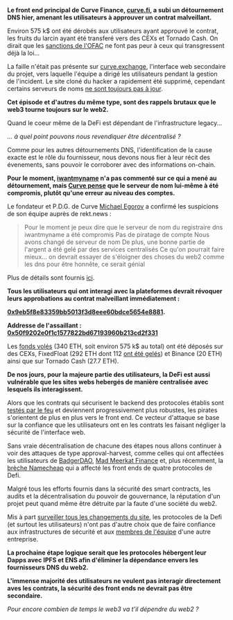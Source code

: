 **Le front end principal de Curve Finance, [curve.fi](https://curve.fi), a subi un détournement DNS hier, amenant les utilisateurs à approuver un contrat malveillant.**

Environ 575 k$ ont été dérobés aux utilisateurs ayant approuvé le contrat, les fruits du larcin ayant été transferé vers des CEXs et Tornado Cash. On dirait que les [sanctions de l'OFAC](https://rekt.news/eye-of-the-storm/) ne font pas peur à ceux qui transgressent déjà la loi...

La faille n'était pas présente sur [curve.exchange](https://curve.exchange), l'interface web secondaire du projet, vers laquelle l'équipe a dirigé les utilisateurs pendant la gestion de l'incident. Le site cloné du hacker a rapidement été supprimé, cependant certains serveurs de noms [ne sont toujours pas à jour](https://twitter.com/CurveFinance/status/1557367150192562178).

**Cet épisode et d'autres du même type, sont des rappels brutaux que le web3 tourne toujours sur le web2.**

Quand le coeur même de la DeFi est dépendant de l'infrastructure legacy...

*... à quel point pouvons nous revendiquer être décentralisé ?*

Comme pour les autres détournements DNS, l'identification de la cause exacte est le rôle du fournisseur, nous devons nous fier à leur récit des évenements, sans pouvoir le corroborer avec des informations on-chain.

**Pour le moment, [iwantmyname](https://iwantmyname.com/) n'a pas commenté sur ce qui a mené au détournement, mais [Curve pense](https://twitter.com/CurveFinance/status/1557115032646959105) que le serveur de nom lui-même à été compromis, plutôt qu'une erreur au niveau des comptes.**

Le fondateur et P.D.G. de Curve [Michael Egorov](https://twitter.com/newmichwill) a confirmé les suspicions de son équipe auprès de rekt.news :

>Pour le moment je peux dire que le serveur de nom du registraire dns iwantmyname a été compromis
Pas de piratage de compte
Nous avons changé de serveur de nom
De plus, une bonne partie de l'argent a été gelé par des services centralisés
Ce qu'on pourrait faire mieux... on devrait essayer de s'éloigner des choses du web2 comme les dns pour être honnête, ce serait génial

Plus de détails sont fournis [ici](https://twitter.com/CryptoShine/status/1557108025944674306).

**Tous les utilisateurs qui ont interagi avec la plateformes devrait révoquer leurs approbations au contrat malveillant immédiatement :**

**[0x9eb5f8e83359bb5013f3d8eee60bdce5654e8881](https://etherscan.io/address/0x9eb5f8e83359bb5013f3d8eee60bdce5654e8881).**

**Addresse de l'assaillant : [0x50f9202e0f1c1577822bd67193960b213cd2f331](https://etherscan.io/address/0x50f9202e0f1c1577822bd67193960b213cd2f331)**

Les [fonds volés](https://twitter.com/PeckShieldAlert/status/1557202180569833472) (340 ETH, soit environ 575 k$ au total) ont été déposés sur des CEXs, FixedFloat (292 ETH dont 112 [ont été gelés](https://twitter.com/FixedFloat/status/1557116267378708481)) et Binance (20 ETH) ainsi que sur Tornado Cash (27.7 ETH).

**De nos jours, pour la majeure partie des utilisateurs, la DeFi est aussi vulnérable que les sites webs hebergés de manière centralisée avec lesquels ils interagissent.**

Alors que les contrats qui sécurisent le backend des protocoles établis sont [testés par le feu](https://rekt.news/leaderboard/) et deviennent progressivement plus robustes, les pirates s'orientent de plus en plus vers le front end. Ce vecteur d'attaque se base sur la confiance que les utilisateurs ont en les contrats les faisant négliger la sécurité de l'interface web.

Sans vraie décentralisation de chacune des étapes nous allons continuer à voir des attaques de type approval-harvest, comme celles qui ont affectées les utilisateurs de [BadgerDAO](https://rekt.news/badger-rekt/), [Mad Meerkat Finance](https://rekt.news/madmeerkat-finance-rekt/) et, plus récemment, la [brèche Namecheap](https://twitter.com/LefterisJP/status/1540306236087877635) qui a affecté les front ends de quatre protocoles de Defi.

Malgré tous les efforts fournis dans la sécurité des smart contracts, les audits et la décentralisation du pouvoir de gouvernance, la réputation d'un projet peut quand même être détruite par la faute d'une société du web2.

Mis à part [surveiller tous les changements du site](https://twitter.com/AlexSmirnov__/status/1540322738975416321), les protocoles de la Defi (et surtout les utilisateurs) n'ont pas d'autre choix que de faire confiance aux infrastructures de sécurité et aux [membres de l'équipe](https://twitter.com/NamecheapCEO/status/1540378726055174144) d'une autre entreprise.

**La prochaine étape logique serait que les protocoles hébergent leur Dapps avec IPFS et ENS afin d'éliminer la dépendance envers les fournisseurs DNS du web2.**

**L'immense majorité des utilisateurs ne veulent pas interagir directement aves les contrats, la sécurité des front ends ne devrait pas être secondaire.**

*Pour encore combien de temps le web3 va t'il dépendre du web2 ?*

